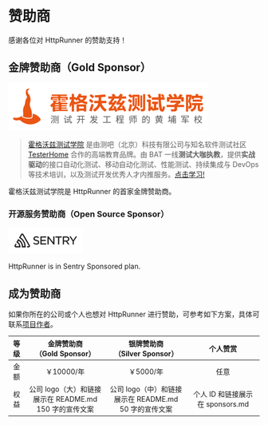 # 赞助商

感谢各位对 HttpRunner 的赞助支持！

## 金牌赞助商（Gold Sponsor）

[<img src="./assets/hogwarts.png" alt="霍格沃兹测试学院" width="400">](https://testing-studio.com)

> [霍格沃兹测试学院](https://testing-studio.com) 是由测吧（北京）科技有限公司与知名软件测试社区 [TesterHome](https://testerhome.com/) 合作的高端教育品牌。由 BAT 一线**测试大咖执教**，提供**实战驱动**的接口自动化测试、移动自动化测试、性能测试、持续集成与 DevOps 等技术培训，以及测试开发优秀人才内推服务。[点击学习!](https://ke.qq.com/course/254956?flowToken=1014690)

霍格沃兹测试学院是 HttpRunner 的首家金牌赞助商。 

### 开源服务赞助商（Open Source Sponsor）

[<img src="./assets/sentry-logo-black.svg" alt="Sentry" width="150">](https://sentry.io/_/open-source/)

HttpRunner is in Sentry Sponsored plan.

## 成为赞助商

如果你所在的公司或个人也想对 HttpRunner 进行赞助，可参考如下方案，具体可联系[项目作者](mailto:mail@debugtalk.com)。

| 等级 | 金牌赞助商<br/>（Gold Sponsor） | 银牌赞助商<br/>（Silver Sponsor）| 个人赞赏 |
|:---:|:---:|:---:|:---:|
| 金额 |  ￥10000/年 | ￥5000/年 | 任意 |
| 权益 |  公司 logo（大）和链接展示在 README.md<br/>150 字的宣传文案 | 公司 logo（中）和链接展示在 README.md<br/>50 字的宣传文案| 个人 ID 和链接展示在 sponsors.md |
